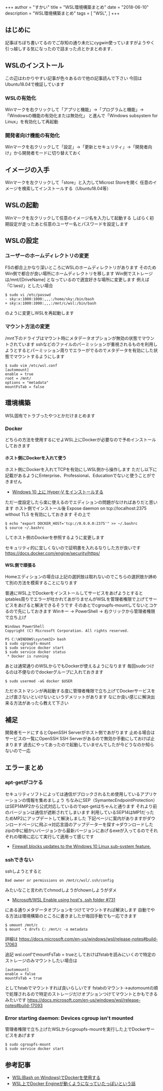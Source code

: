 +++
author = "すかい"
title = "WSL環境構築まとめ"
date = "2018-06-10"
description = "WSL環境構築まとめ"
tags = [
    "WSL",
]
+++

## はじめに

記事ぼちぼち書いてるのでご存知の通り未だにcygwin使っていますがようやく引っ越しする気になったので詰まった点とかまとめます．

## WSLのインストール

この辺はわかりやすい記事が色々あるので他の記事読んで下さい
今回はUbuntu18.04で検証しています

### WSLの有効化

Winマークを右クリックして「アプリと機能」->「プログラムと機能」->「Windowsの機能の有効化または無効化」
と進んで「Windows subsystem for Linux」を有効化して再起動

### 開発者向け機能の有効化

Winマークを右クリックして「設定」->「更新とセキュリティ」->「開発者向け」から開発者モードに切り替えておく

## イメージの入手

Winマークを左クリックして「store」と入力してMicrost Storeを開く
任意のイメージを検索してインストールする（Ubuntu18.04等）

## WSLの起動

Winマークを左クリックして任意のイメージ名を入力して起動する
しばらく初期設定が走ったあと任意のユーザー名とパスワードを設定します

## WSLの設定

### ユーザーのホームディレクトリの変更

FSの都合上かなり深いところにWSLのホームディレクトリがあります
そのためWin側で都合が良い場所にホームディレクトリを移します
Win側でストレージは/mnt/[DriveName]
となっているので適宜好きな場所に変更します
例えば「C:\wsl/」としたい場合

```
$ sudo vi /etc/passwd
- sky:x:1000:1000:,,,:/home/sky:/bin/bash
+ sky:x:1000:1000:,,,:/mnt/c/wsl:/bin/bash
```

のように変更しWSLを再起動します

### マウント方法の変更

/mnt下のドライブはマウント時にメタデータオプションが無効の状態でマウントされています
sshなどのファイルのパーミッションが重視されるものを利用しようとするとパーミッション周りでエラーがでるのでメタデータを有効にした状態でマウントするようにします

```
$ sudo vim /etc/wsl.conf
[automount]
enable = true
root = /mnt/
options = "metadata"
mountFsTab = false
```

## 環境構築

WSL固有でトラブったやつとかだけまとめます

### Docker

どちらの方法を使用するにせよWSL上にDockerが必要なので予めインストールしておきます

#### ホスト側にDockerを入れて使う

ホスト側にDockerを入れてTCPを有効にしWSL側から操作します
ただし以下に記載があるようにEnterprise、Professional、Educationでないと使うことができません

- [Windows 10 上に Hyper-V をインストールする](https://docs.microsoft.com/ja-jp/virtualization/hyper-v-on-windows/quick-start/enable-hyper-v)

ただ一度設定したら楽に使えるのでエディションの問題がなければありだと思います
ホスト側でインストール後
Expose daemon on tcp://localhost:2375 without TLS
を有効にしておきます
その上で

```
$ echo "export DOCKER_HOST='tcp://0.0.0.0:2375'" >> ~/.bashrc
$ source ~/.bashrc
```

してホスト側のDockerを参照するように変更します

セキュリティ的に宜しくないので証明書を入れるなりした方が良いです
https://docs.docker.com/engine/security/https/

#### WSL側で頑張る

Homeエディションの場合は上記の選択肢は取れないのでこちらの選択肢か諦めて別の方法を模索することになります

普通にWSL上でDockerをインストールしてサービスをあげようとするとiptables周りでエラーが吐かれてあがりませんがWSLを管理者権限で上げてサービスをあげると解決できるそうです
そのあとでcgroupfs-mountしてないとコケるので先にしておきます
Winキー -> PowerShell -> 右クリックから管理者権限で立ち上げ

```
Windows PowerShell
Copyright (C) Microsoft Corporation. All rights reserved.

PS C:\WINDOWS\system32> bash
$ sudo cgroupfs-mount
$ sudo service docker start
$ sudo service docker status
 * Docker is running
```

あとは通常通りのWSLからでもDockerが使えるようになります
毎回sudoつけるのは不便なのでdockerグループに入れておきます

```
$ sudo usermod -aG docker $USER
```

ただホストマシンが再起動する度に管理者権限で立ち上げてDockerサービスを上げ直さないといけないというデメリットがあります
なにか良い感じに解決出来る方法があったら教えて下さい

## 補足

開発者モードにするとOpenSSH Serverがホスト側であがります
止める場合はサービスの一覧にOpenSSH SSH Serverがあるので無効か手動にしておけば止まります
過去にやってあったので起動していませんでしたが今どうなのか知らないので一応

## エラーまとめ

### apt-getがコケる

セキュリティソフトによっては通信がブロックされるため使用しているアプリケーションの情報を集めましょう
ちなみにSEP（SymantecEndpointProtection）はSEP14MP2から公式対応しているのでapt-getはちゃんと通ります
それより前のバージョンは通信が遮断されてしまいます
利用しているSEP14はMP1だったためMP2にアップデートして解決しました
下記ページに案内がありますがダウンロードページに飛ぶ->対応言語のアップデーターを探す->ダウンロードしたzipの中に細かいバージョンから最新バージョンにあげるexeが入ってるのでそれぞれの環境に応じて実行して適用って感じです

- [Firewall blocks updates to the Windows 10 Linux sub-system feature.](https://support.symantec.com/en_US/article.TECH236946.html)

### sshできない

sshしようとすると

```
Bad owner or permissions on /mnt/c/wsl/.ssh/config
```

みたいなこと言われてchmodしようがchownしようがダメ

- [Microsoft/WSL Enable using host's .ssh folder #731](https://github.com/Microsoft/WSL/issues/731)

にある通りメタデータオプションをつけてマウントすれば解決します
自動でやる方法は環境構築のところに書きましたが毎回手動でも一応できます

```
$ umount /mnt/c
$ mount -t drvfs C: /mnt/c -o metadata
```

詳細は
https://docs.microsoft.com/en-us/windows/wsl/release-notes#build-17063

追記
wsl.confでmountFsTab = trueとしておけばfstabを読みにいくので特定のストレージのみマウントしたい場合は

```
[automount]
enable = false
mountFsTab = true
```

としてfstabでマウントすれば良いらしいです
fstabのマウント->automountの順で処理されるので特定のストレージだけオプションつけてマウントとかもできるみたいです
https://docs.microsoft.com/en-us/windows/wsl/release-notes#build-17093

### Error starting daemon: Devices cgroup isn't mounted

管理者権限で立ち上げたWSLからcgroupfs-mountを実行した上でDockerサービスをあげます

```
$ sudo cgroupfs-mount
$ sudo service docker start
```

## 参考記事

- [WSL(Bash on Windows)でDockerを使用する](https://qiita.com/yoichiwo7/items/0b2aaa3a8c26ce8e87fe)
- [WSL上でDocker Engineが動くようになっていたっぽいという話](https://qiita.com/yanoshi/items/dcecbf117d9cbd14af87)
